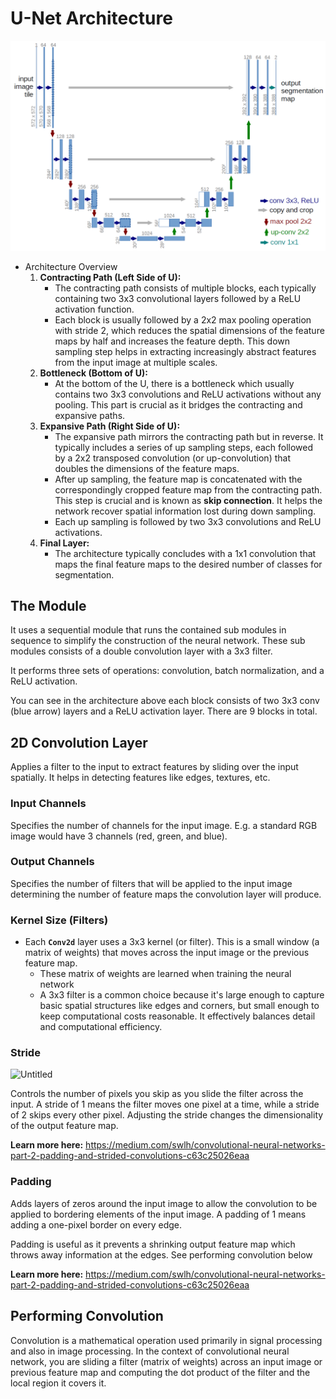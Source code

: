 # U-Net Architecture

![alt text](u-net-architecture.png)

- Architecture Overview
    1. **Contracting Path (Left Side of U):**
        - The contracting path consists of multiple blocks, each typically containing two 3x3 convolutional layers followed by a ReLU activation function.
        - Each block is usually followed by a 2x2 max pooling operation with stride 2, which reduces the spatial dimensions of the feature maps by half and increases the feature depth. This down sampling step helps in extracting increasingly abstract features from the input image at multiple scales.
    2. **Bottleneck (Bottom of U):**
        - At the bottom of the U, there is a bottleneck which usually contains two 3x3 convolutions and ReLU activations without any pooling. This part is crucial as it bridges the contracting and expansive paths.
    3. **Expansive Path (Right Side of U):**
        - The expansive path mirrors the contracting path but in reverse. It typically includes a series of up sampling steps, each followed by a 2x2 transposed convolution (or up-convolution) that doubles the dimensions of the feature maps.
        - After up sampling, the feature map is concatenated with the correspondingly cropped feature map from the contracting path. This step is crucial and is known as **skip connection**. It helps the network recover spatial information lost during down sampling.
        - Each up sampling is followed by two 3x3 convolutions and ReLU activations.
    4. **Final Layer:**
        - The architecture typically concludes with a 1x1 convolution that maps the final feature maps to the desired number of classes for segmentation.

## The Module

It uses a sequential module that runs the contained sub modules in sequence to simplify the construction of the neural network. These sub modules consists of a double convolution layer with a 3x3 filter. 

It performs three sets of operations: convolution, batch normalization, and a ReLU activation.

You can see in the architecture above each block consists of two 3x3 conv (blue arrow) layers and a ReLU activation layer. There are 9 blocks in total.

## 2D Convolution Layer

Applies a filter to the input to extract features by sliding over the input spatially. It helps in detecting features like edges, textures, etc.

### Input Channels

Specifies the number of channels for the input image. E.g. a standard RGB image would have 3 channels (red, green, and blue).

### Output Channels

Specifies the number of filters that will be applied to the input image determining the number of feature maps the convolution layer will produce. 

### Kernel Size (Filters)

- Each **`Conv2d`** layer uses a 3x3 kernel (or filter). This is a small window (a matrix of weights) that moves across the input image or the previous feature map.
    - These matrix of weights are learned when training the neural network
    - A 3x3 filter is a common choice because it's large enough to capture basic spatial structures like edges and corners, but small enough to keep computational costs reasonable. It effectively balances detail and computational efficiency.

### Stride

![Untitled](https://prod-files-secure.s3.us-west-2.amazonaws.com/f87cabf2-8d22-410c-bb4c-b00e5c7c3bac/bca960eb-fbd6-4122-8b2b-26d7743d4d42/Untitled.png)

Controls the number of pixels you skip as you slide the filter across the input. A stride of 1 means the filter moves one pixel at a time, while a stride of 2 skips every other pixel. Adjusting the stride changes the dimensionality of the output feature map.

**Learn more here:** https://medium.com/swlh/convolutional-neural-networks-part-2-padding-and-strided-convolutions-c63c25026eaa

### Padding

Adds layers of zeros around the input image to allow the convolution to be applied to bordering elements of the input image. A padding of 1 means adding a one-pixel border on every edge.

Padding is useful as it prevents a shrinking output feature map which throws away information at the edges. See performing convolution below

**Learn more here:** https://medium.com/swlh/convolutional-neural-networks-part-2-padding-and-strided-convolutions-c63c25026eaa

## Performing Convolution

Convolution is a mathematical operation used primarily in signal processing and also in image processing. In the context of convolutional neural network, you are sliding a filter (matrix of weights) across an input image or previous feature map and computing the dot product of the filter and the local region it covers it.